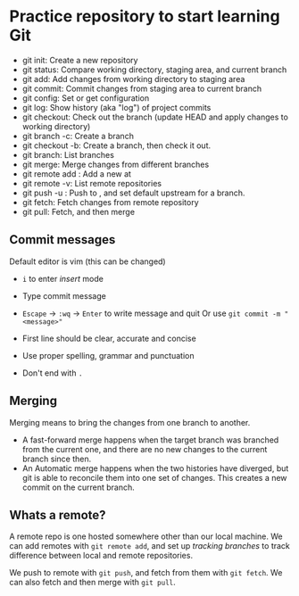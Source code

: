 # Practice repository to start learning Git

- git init: Create a new repository
- git status: Compare working directory, staging area, and current branch
- git add: Add changes from working directory to staging area
- git commit: Commit changes from staging area to current branch
- git config: Set or get configuration
- git log: Show history (aka "log") of project commits
- git checkout: Check out the branch (update HEAD and apply changes to working directory)
- git branch -c: Create a branch
- git checkout -b: Create a branch, then check it out.
- git branch: List branches
- git merge: Merge changes from different branches
- git remote add <remote> <url>: Add a new <remote> at <url>
- git remote -v: List remote repositories
- git push -u <remote> <branch>: Push <branch> to <remote>, and set default upstream for a branch.
- git fetch: Fetch changes from remote repository
- git pull: Fetch, and then merge

## Commit messages

Default editor is vim (this can be changed)
- `i` to enter *insert* mode
- Type commit message
- `Escape` -> `:wq` -> `Enter` to write message and quit Or use `git commit -m "<message>"`

- First line should be clear, accurate and concise
- Use proper spelling, grammar and punctuation
- Don't end with `.`


## Merging

Merging means to bring the changes from one branch to another.

- A fast-forward merge happens when the target branch was branched from the current one, and there are no new changes to the current branch since then.
- An Automatic merge happens when the two histories have diverged, but git is able to reconcile them into one set of changes. This creates a new commit on the current branch.


## Whats a remote?

A remote repo is one hosted somewhere other than our local machine. We can add remotes with `git remote add`, and set up *tracking branches* to track difference between local and remote repositories.

We push to remote with `git push`, and fetch from them with `git fetch`. We can also fetch and then merge with `git pull`.
